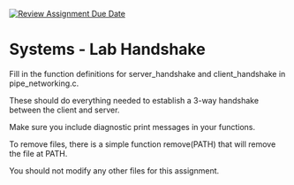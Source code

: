 [![Review Assignment Due Date](https://classroom.github.com/assets/deadline-readme-button-24ddc0f5d75046c5622901739e7c5dd533143b0c8e959d652212380cedb1ea36.svg)](https://classroom.github.com/a/1-Cz4-oY)
# Systems - Lab Handshake

Fill in the function definitions for server_handshake and client_handshake in pipe_networking.c.

These should do everything needed to establish a 3-way handshake between the client and server.

Make sure you include diagnostic print messages in your functions.

To remove files, there is a simple function remove(PATH) that will remove the file at PATH.

You should not modify any other files for this assignment.
